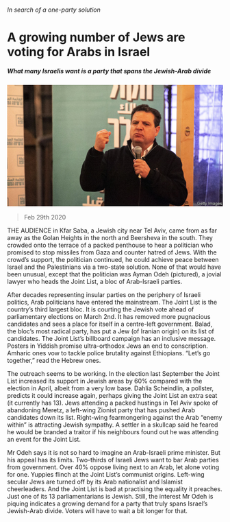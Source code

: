###### In search of a one-party solution

# A growing number of Jews are voting for Arabs in Israel 

##### What many Israelis want is a party that spans the Jewish-Arab divide 

![image](images/20200229_MAP006_1.jpg) 

> Feb 29th 2020 

THE AUDIENCE in Kfar Saba, a Jewish city near Tel Aviv, came from as far away as the Golan Heights in the north and Beersheva in the south. They crowded onto the terrace of a packed penthouse to hear a politician who promised to stop missiles from Gaza and counter hatred of Jews. With the crowd’s support, the politician continued, he could achieve peace between Israel and the Palestinians via a two-state solution. None of that would have been unusual, except that the politician was Ayman Odeh (pictured), a jovial lawyer who heads the Joint List, a bloc of Arab-Israeli parties.

After decades representing insular parties on the periphery of Israeli politics, Arab politicians have entered the mainstream. The Joint List is the country’s third largest bloc. It is courting the Jewish vote ahead of parliamentary elections on March 2nd. It has removed more pugnacious candidates and sees a place for itself in a centre-left government. Balad, the bloc’s most radical party, has put a Jew (of Iranian origin) on its list of candidates. The Joint List’s billboard campaign has an inclusive message. Posters in Yiddish promise ultra-orthodox Jews an end to conscription. Amharic ones vow to tackle police brutality against Ethiopians. “Let’s go together,” read the Hebrew ones.


The outreach seems to be working. In the election last September the Joint List increased its support in Jewish areas by 60% compared with the election in April, albeit from a very low base. Dahlia Scheindlin, a pollster, predicts it could increase again, perhaps giving the Joint List an extra seat (it currently has 13). Jews attending a packed hustings in Tel Aviv spoke of abandoning Meretz, a left-wing Zionist party that has pushed Arab candidates down its list. Right-wing fearmongering against the Arab “enemy within” is attracting Jewish sympathy. A settler in a skullcap said he feared he would be branded a traitor if his neighbours found out he was attending an event for the Joint List.

Mr Odeh says it is not so hard to imagine an Arab-Israeli prime minister. But his appeal has its limits. Two-thirds of Israeli Jews want to bar Arab parties from government. Over 40% oppose living next to an Arab, let alone voting for one. Yuppies flinch at the Joint List’s communist origins. Left-wing secular Jews are turned off by its Arab nationalist and Islamist cheerleaders. And the Joint List is bad at practising the equality it preaches. Just one of its 13 parliamentarians is Jewish. Still, the interest Mr Odeh is piquing indicates a growing demand for a party that truly spans Israel’s Jewish-Arab divide. Voters will have to wait a bit longer for that.

